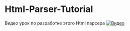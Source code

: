 # Html-Parser-Tutorial

Видео урок по разработке этого Html парсера
[![Видео](http://img.youtube.com/vi/nz4ZCr6pnXA/0.jpg)](http://www.youtube.com/watch?v=nz4ZCr6pnXA "Делаем парсер HTML на C# ")

